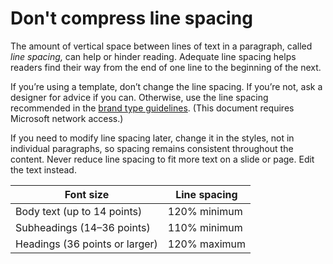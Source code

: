 ﻿# Don't compress line spacing

The amount of vertical space between lines of text in a paragraph, called *line spacing,*
can help or hinder reading. Adequate line spacing helps readers
find their way from the end of one line to the beginning of the next. 

If
you’re using a template, don’t change the line spacing. If you’re
not, ask a designer for advice if you can. Otherwise, use the line
spacing recommended in the [](https://microsoft.sharepoint.com/teams/BrandCentral/Guidelines/Microsoft_Brand_Guidelines_Oct2014.pdf)[brand type guidelines](https://microsoft.sharepoint.com/teams/BrandCentral/Guidelines/Microsoft_type_guidelines.pdf "Type guidelines on Brand Central"). (This document requires Microsoft network access.)

If you
need to modify line spacing later, change it in the styles, not in
individual paragraphs, so spacing remains consistent throughout
the content. Never reduce line spacing to fit more text on a slide or page. Edit the text instead.

| Font size | Line spacing |
|---|---|
| Body text (up to 14 points) | 120% minimum |
| Subheadings (14–36 points) | 110% minimum |
| Headings (36 points or larger) | 120% maximum |

